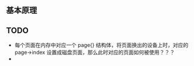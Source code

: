 ## 基本原理





## TODO

* 每个页面在内存中对应一个 page{} 结构体，将页面换出的设备上时，对应的page->index 设置成磁盘页面，那么此时对应的页面如何被使用？？？
* 



























